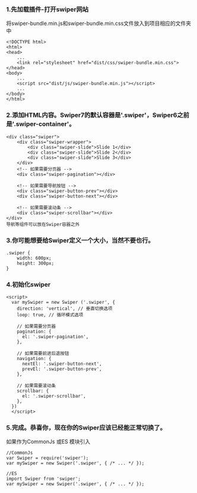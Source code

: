 ### 1.先加载插件-打开swiper网站

将swiper-bundle.min.js和swiper-bundle.min.css文件放入到项目相应的文件夹中

```
<!DOCTYPE html>
<html>
<head>
    ...
    <link rel="stylesheet" href="dist/css/swiper-bundle.min.css">
</head>
<body>
    ...
    <script src="dist/js/swiper-bundle.min.js"></script>
    ...
</body>
</html>
```

### 2.添加HTML内容。Swiper7的默认容器是'.swiper'，Swiper6之前是'.swiper-container'。

```
<div class="swiper">
    <div class="swiper-wrapper">
        <div class="swiper-slide">Slide 1</div>
        <div class="swiper-slide">Slide 2</div>
        <div class="swiper-slide">Slide 3</div>
    </div>
    <!-- 如果需要分页器 -->
    <div class="swiper-pagination"></div>
    
    <!-- 如果需要导航按钮 -->
    <div class="swiper-button-prev"></div>
    <div class="swiper-button-next"></div>
    
    <!-- 如果需要滚动条 -->
    <div class="swiper-scrollbar"></div>
</div>
导航等组件可以放在Swiper容器之外
```

### 3.你可能想要给Swiper定义一个大小，当然不要也行。

```
.swiper {
    width: 600px;
    height: 300px;
}  
```

### 4.初始化swiper

```
<script>        
  var mySwiper = new Swiper ('.swiper', {
    direction: 'vertical', // 垂直切换选项
    loop: true, // 循环模式选项
    
    // 如果需要分页器
    pagination: {
      el: '.swiper-pagination',
    },
    
    // 如果需要前进后退按钮
    navigation: {
      nextEl: '.swiper-button-next',
      prevEl: '.swiper-button-prev',
    },
    
    // 如果需要滚动条
    scrollbar: {
      el: '.swiper-scrollbar',
    },
  })        
  </script>
```

### 5.完成。恭喜你，现在你的Swiper应该已经能正常切换了。

如果作为CommonJs 或ES 模块引入

```
//CommonJs
var Swiper = require('swiper');    
var mySwiper = new Swiper('.swiper', { /* ... */ });

//ES
import Swiper from 'swiper';    
var mySwiper = new Swiper('.swiper', { /* ... */ });
```

